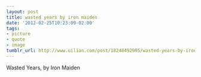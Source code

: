 ```yaml
---
layout: post
title: wasted years by iron maiden
date: '2012-02-25T10:23:09-02:00'
tags:
- picture
- quote
- image
tumblr_url: http://www.uilian.com/post/18248492995/wasted-years-by-iron-maiden
---
```

Wasted Years, by Iron Maiden
